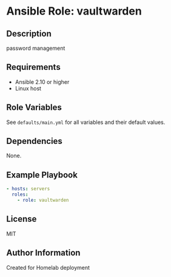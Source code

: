 # Ansible Role: vaultwarden

## Description
password management

## Requirements
- Ansible 2.10 or higher
- Linux host

## Role Variables
See `defaults/main.yml` for all variables and their default values.

## Dependencies
None.

## Example Playbook
```yaml
- hosts: servers
  roles:
    - role: vaultwarden
```

## License
MIT

## Author Information
Created for Homelab deployment
